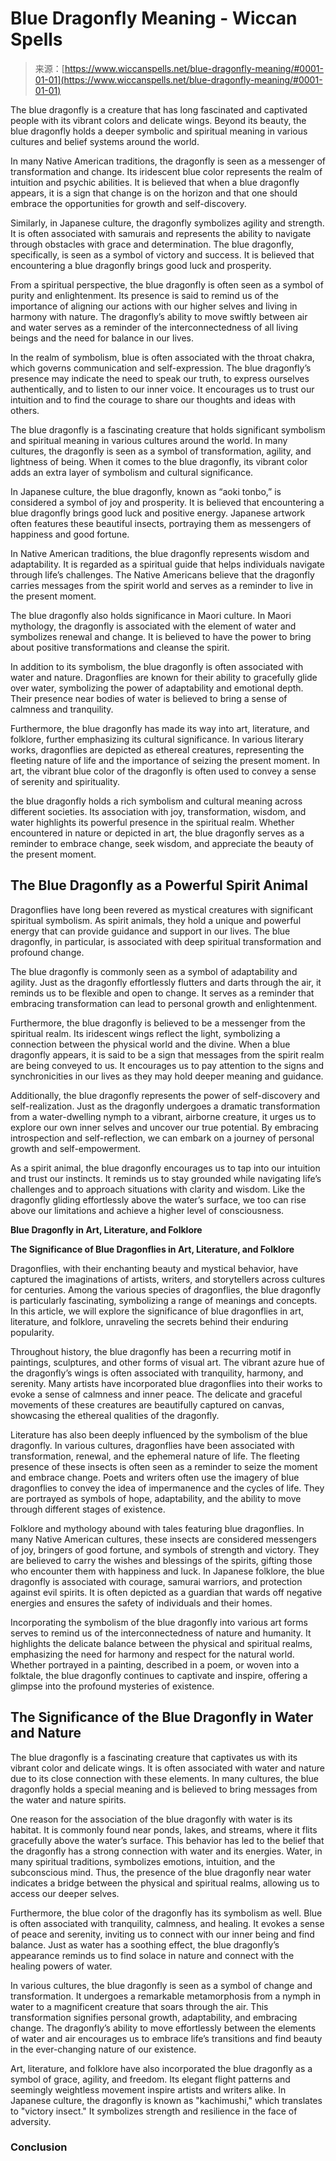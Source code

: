 <!--yml
category: 未分类
date: 2024-06-12 20:06:51
-->

# Blue Dragonfly Meaning - Wiccan Spells

> 来源：[https://www.wiccanspells.net/blue-dragonfly-meaning/#0001-01-01](https://www.wiccanspells.net/blue-dragonfly-meaning/#0001-01-01)

The blue dragonfly is a creature that has long fascinated and captivated people with its vibrant colors and delicate wings. Beyond its beauty, the blue dragonfly holds a deeper symbolic and spiritual meaning in various cultures and belief systems around the world.

In many Native American traditions, the dragonfly is seen as a messenger of transformation and change. Its iridescent blue color represents the realm of intuition and psychic abilities. It is believed that when a blue dragonfly appears, it is a sign that change is on the horizon and that one should embrace the opportunities for growth and self-discovery.

Similarly, in Japanese culture, the dragonfly symbolizes agility and strength. It is often associated with samurais and represents the ability to navigate through obstacles with grace and determination. The blue dragonfly, specifically, is seen as a symbol of victory and success. It is believed that encountering a blue dragonfly brings good luck and prosperity.

From a spiritual perspective, the blue dragonfly is often seen as a symbol of purity and enlightenment. Its presence is said to remind us of the importance of aligning our actions with our higher selves and living in harmony with nature. The dragonfly’s ability to move swiftly between air and water serves as a reminder of the interconnectedness of all living beings and the need for balance in our lives.

In the realm of symbolism, blue is often associated with the throat chakra, which governs communication and self-expression. The blue dragonfly’s presence may indicate the need to speak our truth, to express ourselves authentically, and to listen to our inner voice. It encourages us to trust our intuition and to find the courage to share our thoughts and ideas with others.

The blue dragonfly is a fascinating creature that holds significant symbolism and spiritual meaning in various cultures around the world. In many cultures, the dragonfly is seen as a symbol of transformation, agility, and lightness of being. When it comes to the blue dragonfly, its vibrant color adds an extra layer of symbolism and cultural significance.

In Japanese culture, the blue dragonfly, known as “aoki tonbo,” is considered a symbol of joy and prosperity. It is believed that encountering a blue dragonfly brings good luck and positive energy. Japanese artwork often features these beautiful insects, portraying them as messengers of happiness and good fortune.

In Native American traditions, the blue dragonfly represents wisdom and adaptability. It is regarded as a spiritual guide that helps individuals navigate through life’s challenges. The Native Americans believe that the dragonfly carries messages from the spirit world and serves as a reminder to live in the present moment.

The blue dragonfly also holds significance in Maori culture. In Maori mythology, the dragonfly is associated with the element of water and symbolizes renewal and change. It is believed to have the power to bring about positive transformations and cleanse the spirit.

In addition to its symbolism, the blue dragonfly is often associated with water and nature. Dragonflies are known for their ability to gracefully glide over water, symbolizing the power of adaptability and emotional depth. Their presence near bodies of water is believed to bring a sense of calmness and tranquility.

Furthermore, the blue dragonfly has made its way into art, literature, and folklore, further emphasizing its cultural significance. In various literary works, dragonflies are depicted as ethereal creatures, representing the fleeting nature of life and the importance of seizing the present moment. In art, the vibrant blue color of the dragonfly is often used to convey a sense of serenity and spirituality.

the blue dragonfly holds a rich symbolism and cultural meaning across different societies. Its association with joy, transformation, wisdom, and water highlights its powerful presence in the spiritual realm. Whether encountered in nature or depicted in art, the blue dragonfly serves as a reminder to embrace change, seek wisdom, and appreciate the beauty of the present moment.

## The Blue Dragonfly as a Powerful Spirit Animal

Dragonflies have long been revered as mystical creatures with significant spiritual symbolism. As spirit animals, they hold a unique and powerful energy that can provide guidance and support in our lives. The blue dragonfly, in particular, is associated with deep spiritual transformation and profound change.

The blue dragonfly is commonly seen as a symbol of adaptability and agility. Just as the dragonfly effortlessly flutters and darts through the air, it reminds us to be flexible and open to change. It serves as a reminder that embracing transformation can lead to personal growth and enlightenment.

Furthermore, the blue dragonfly is believed to be a messenger from the spiritual realm. Its iridescent wings reflect the light, symbolizing a connection between the physical world and the divine. When a blue dragonfly appears, it is said to be a sign that messages from the spirit realm are being conveyed to us. It encourages us to pay attention to the signs and synchronicities in our lives as they may hold deeper meaning and guidance.

Additionally, the blue dragonfly represents the power of self-discovery and self-realization. Just as the dragonfly undergoes a dramatic transformation from a water-dwelling nymph to a vibrant, airborne creature, it urges us to explore our own inner selves and uncover our true potential. By embracing introspection and self-reflection, we can embark on a journey of personal growth and self-empowerment.

As a spirit animal, the blue dragonfly encourages us to tap into our intuition and trust our instincts. It reminds us to stay grounded while navigating life’s challenges and to approach situations with clarity and wisdom. Like the dragonfly gliding effortlessly above the water’s surface, we too can rise above our limitations and achieve a higher level of consciousness.

**Blue Dragonfly in Art, Literature, and Folklore**

**The Significance of Blue Dragonflies in Art, Literature, and Folklore**

Dragonflies, with their enchanting beauty and mystical behavior, have captured the imaginations of artists, writers, and storytellers across cultures for centuries. Among the various species of dragonflies, the blue dragonfly is particularly fascinating, symbolizing a range of meanings and concepts. In this article, we will explore the significance of blue dragonflies in art, literature, and folklore, unraveling the secrets behind their enduring popularity.

Throughout history, the blue dragonfly has been a recurring motif in paintings, sculptures, and other forms of visual art. The vibrant azure hue of the dragonfly’s wings is often associated with tranquility, harmony, and serenity. Many artists have incorporated blue dragonflies into their works to evoke a sense of calmness and inner peace. The delicate and graceful movements of these creatures are beautifully captured on canvas, showcasing the ethereal qualities of the dragonfly.

Literature has also been deeply influenced by the symbolism of the blue dragonfly. In various cultures, dragonflies have been associated with transformation, renewal, and the ephemeral nature of life. The fleeting presence of these insects is often seen as a reminder to seize the moment and embrace change. Poets and writers often use the imagery of blue dragonflies to convey the idea of impermanence and the cycles of life. They are portrayed as symbols of hope, adaptability, and the ability to move through different stages of existence.

Folklore and mythology abound with tales featuring blue dragonflies. In many Native American cultures, these insects are considered messengers of joy, bringers of good fortune, and symbols of strength and victory. They are believed to carry the wishes and blessings of the spirits, gifting those who encounter them with happiness and luck. In Japanese folklore, the blue dragonfly is associated with courage, samurai warriors, and protection against evil spirits. It is often depicted as a guardian that wards off negative energies and ensures the safety of individuals and their homes.

Incorporating the symbolism of the blue dragonfly into various art forms serves to remind us of the interconnectedness of nature and humanity. It highlights the delicate balance between the physical and spiritual realms, emphasizing the need for harmony and respect for the natural world. Whether portrayed in a painting, described in a poem, or woven into a folktale, the blue dragonfly continues to captivate and inspire, offering a glimpse into the profound mysteries of existence.

## The Significance of the Blue Dragonfly in Water and Nature

The blue dragonfly is a fascinating creature that captivates us with its vibrant color and delicate wings. It is often associated with water and nature due to its close connection with these elements. In many cultures, the blue dragonfly holds a special meaning and is believed to bring messages from the water and nature spirits.

One reason for the association of the blue dragonfly with water is its habitat. It is commonly found near ponds, lakes, and streams, where it flits gracefully above the water’s surface. This behavior has led to the belief that the dragonfly has a strong connection with water and its energies. Water, in many spiritual traditions, symbolizes emotions, intuition, and the subconscious mind. Thus, the presence of the blue dragonfly near water indicates a bridge between the physical and spiritual realms, allowing us to access our deeper selves.

Furthermore, the blue color of the dragonfly has its symbolism as well. Blue is often associated with tranquility, calmness, and healing. It evokes a sense of peace and serenity, inviting us to connect with our inner being and find balance. Just as water has a soothing effect, the blue dragonfly’s appearance reminds us to find solace in nature and connect with the healing powers of water.

In various cultures, the blue dragonfly is seen as a symbol of change and transformation. It undergoes a remarkable metamorphosis from a nymph in water to a magnificent creature that soars through the air. This transformation signifies personal growth, adaptability, and embracing change. The dragonfly’s ability to move effortlessly between the elements of water and air encourages us to embrace life’s transitions and find beauty in the ever-changing nature of our existence.

Art, literature, and folklore have also incorporated the blue dragonfly as a symbol of grace, agility, and freedom. Its elegant flight patterns and seemingly weightless movement inspire artists and writers alike. In Japanese culture, the dragonfly is known as "kachimushi," which translates to "victory insect." It symbolizes strength and resilience in the face of adversity.

### Conclusion